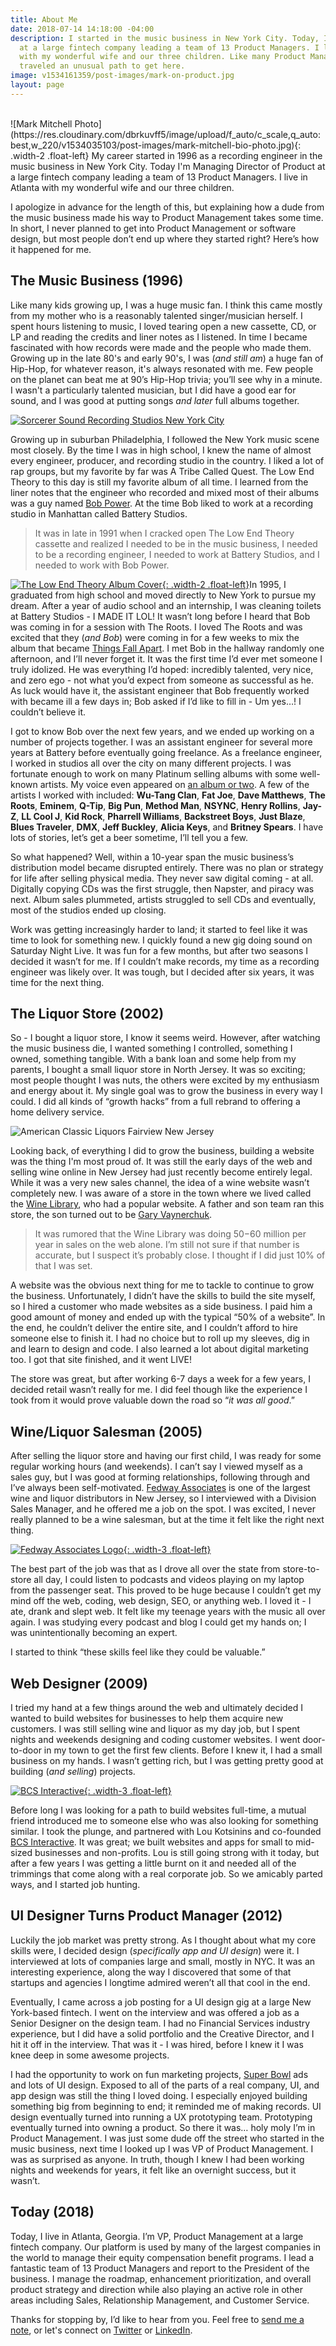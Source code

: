 ```yaml
---
title: About Me
date: 2018-07-14 14:18:00 -04:00
description: I started in the music business in New York City. Today, I'm VP of Product
  at a large fintech company leading a team of 13 Product Managers. I live in Atlanta
  with my wonderful wife and our three children. Like many Product Managers, I too
  traveled an unusual path to get here.
image: v1534161359/post-images/mark-on-product.jpg
layout: page
---
```


<br>
![Mark Mitchell Photo](https://res.cloudinary.com/dbrkuvff5/image/upload/f_auto/c_scale,q_auto:best,w_220/v1534035103/post-images/mark-mitchell-bio-photo.jpg){: .width-2 .float-left}
My career started in 1996 as a recording engineer in the music business in New York City. Today I'm Managing Director of Product at a large fintech company leading a team of 13 Product Managers. I live in Atlanta with my wonderful wife and our three children.

I apologize in advance for the length of this, but explaining how a dude from the music business made his way to Product Management takes some time. In short, I never planned to get into Product Management or software design, but most people don’t end up where they started right? Here’s how it happened for me.


## The Music Business (1996)

Like many kids growing up, I was a huge music fan. I think this came mostly from my mother who is a reasonably talented singer/musician herself. I spent hours listening to music, I loved tearing open a new cassette, CD, or LP and reading the credits and liner notes as I listened. In time I became fascinated with how records were made and the people who made them. Growing up in the late 80's and early 90's, I was (*and still am*) a huge fan of Hip-Hop, for whatever reason, it's always resonated with me. Few people on the planet can beat me at 90’s Hip-Hop trivia; you’ll see why in a minute. I wasn't a particularly talented musician, but I did have a good ear for sound, and I was good at putting songs *and later* full albums together.

[![Sorcerer Sound Recording Studios New York City](https://res.cloudinary.com/dbrkuvff5/image/upload/f_auto/c_scale,q_auto:good,w_845/v1531684667/page-images/Mark%20Mitchell%20at%20Sorcerer%20Sound%20Recording%20Studios.jpg)](http://www.sorcerersound.com/ "Sorcerer Sound Recording Studios")

Growing up in suburban Philadelphia, I followed the New York music scene most closely. By the time I was in high school, I knew the name of almost every engineer, producer, and recording studio in the country. I liked a lot of rap groups, but my favorite by far was A Tribe Called Quest. The Low End Theory to this day is still my favorite album of all time. I learned from the liner notes that the engineer who recorded and mixed most of their albums was a guy named [Bob Power](https://en.wikipedia.org/wiki/Bob_Power). At the time Bob liked to work at a recording studio in Manhattan called Battery Studios. 

>It was in late in 1991 when I cracked open The Low End Theory cassette and realized I needed to be in the music business, I needed to be a recording engineer, I needed to work at Battery Studios, and I needed to work with Bob Power.

[![The Low End Theory Album Cover](https://res.cloudinary.com/dbrkuvff5/image/upload/f_auto/c_scale,q_auto:good,w_220/v1534243575/page-images/low-end-theory-album-cover.jpg){: .width-2 .float-left}](https://www.youtube.com/watch?v=L1Zqol7ARCk "A Tribe Called Quest - The Low End Theory")In 1995, I graduated from high school and moved directly to New York to pursue my dream. After a year of audio school and an internship, I was cleaning toilets at Battery Studios - I MADE IT LOL! It wasn’t long before I heard that Bob was coming in for a session with The Roots. I loved The Roots and was excited that they (*and Bob*) were coming in for a few weeks to mix the album that became [Things Fall Apart](https://en.wikipedia.org/wiki/Things_Fall_Apart_(album)). I met Bob in the hallway randomly one afternoon, and I’ll never forget it. It was the first time I’d ever met someone I truly idolized. He was everything I’d hoped: incredibly talented, very nice, and zero ego - not what you’d expect from someone as successful as he. As luck would have it, the assistant engineer that Bob frequently worked with became ill a few days in; Bob asked if I’d like to fill in - Um yes…! I couldn’t believe it.

I got to know Bob over the next few years, and we ended up working on a number of projects together. I was an assistant engineer for several more years at Battery before eventually going freelance. As a freelance engineer, I worked in studios all over the city on many different projects. I was fortunate enough to work on many Platinum selling albums with some well-known artists. My voice even appeared on [an album or two](https://www.youtube.com/watch?v=kaUylFwyONQ). A few of the artists I worked with included: **Wu-Tang Clan**, **Fat Joe**, **Dave Matthews**, **The Roots**, **Eminem**, **Q-Tip**, **Big Pun**, **Method Man**, **NSYNC**, **Henry Rollins**, **Jay-Z**, **LL Cool J**, **Kid Rock**, **Pharrell Williams**, **Backstreet Boys**, **Just Blaze**, **Blues Traveler**, **DMX**, **Jeff Buckley**, **Alicia Keys**, and **Britney Spears**. I have lots of stories, let’s get a beer sometime, I’ll tell you a few.

So what happened? Well, within a 10-year span the music business’s distribution model became disrupted entirely. There was no plan or strategy for life after selling physical media. They never saw digital coming - at all. Digitally copying CDs was the first struggle, then Napster, and piracy was next. Album sales plummeted, artists struggled to sell CDs and eventually, most of the studios ended up closing.

Work was getting increasingly harder to land; it started to feel like it was time to look for something new. I quickly found a new gig doing sound on Saturday Night Live. It was fun for a few months, but after two seasons I decided it wasn’t for me. If I couldn’t make records, my time as a recording engineer was likely over. It was tough, but I decided after six years, it was time for the next thing.

## The Liquor Store (2002)

So - I bought a liquor store, I know it seems weird. However, after watching the music business die, I wanted something I controlled, something I owned, something tangible. With a bank loan and some help from my parents, I bought a small liquor store in North Jersey. It was so exciting; most people thought I was nuts, the others were excited by my enthusiasm and energy about it. My single goal was to grow the business in every way I could. I did all kinds of “growth hacks” from a full rebrand to offering a home delivery service.

![American Classic Liquors Fairview New Jersey](https://res.cloudinary.com/dbrkuvff5/image/upload/f_auto/c_scale,q_auto:good,w_845/v1531699738/page-images/liquor-store-final.jpg)

Looking back, of everything I did to grow the business, building a website was the thing I'm most proud of.  It was still the early days of the web and selling wine online in New Jersey had just recently become entirely legal. While it was a very new sales channel, the idea of a wine website wasn’t completely new. I was aware of a store in the town where we lived called the [Wine Library](https://winelibrary.com/), who had a popular website. A father and son team ran this store, the son turned out to be [Gary Vaynerchuk](https://www.garyvaynerchuk.com/). 

>It was rumored that the Wine Library was doing $50-$60 million per year in sales on the web alone. I’m still not sure if that number is accurate, but I suspect it’s probably close. I thought if I did just 10% of that I was set.

A website was the obvious next thing for me to tackle to continue to grow the business. Unfortunately, I didn’t have the skills to build the site myself, so I hired a customer who made websites as a side business. I paid him a good amount of money and ended up with the typical “50% of a website”. In the end, he couldn’t deliver the entire site, and I couldn’t afford to hire someone else to finish it. I had no choice but to roll up my sleeves, dig in and learn to design and code. I also learned a lot about digital marketing too. I got that site finished, and it went LIVE!

The store was great, but after working 6-7 days a week for a few years, I decided retail wasn’t really for me. I did feel though like the experience I took from it would prove valuable down the road so “*it was all good*.”

## Wine/Liquor Salesman (2005)

After selling the liquor store and having our first child, I was ready for some regular working hours (and weekends). I can’t say I viewed myself as a sales guy, but I was good at forming relationships, following through and I’ve always been self-motivated.  [Fedway Associates](https://www.fedway.com/) is one of the largest wine and liquor distributors in New Jersey, so I interviewed with a Division Sales Manager, and he offered me a job on the spot. I was excited, I never really planned to be a wine salesman, but at the time it felt like the right next thing.

[![Fedway Associates Logo](https://res.cloudinary.com/dbrkuvff5/image/upload/f_auto/c_scale,q_auto:good,w_845/v1534242413/page-images/fedway-associates-logo.jpg){: .width-3 .float-left}](https://www.fedway.com/ "Fedway Associates")

The best part of the job was that as I drove all over the state from store-to-store all day, I could listen to podcasts and videos playing on my laptop from the passenger seat. This proved to be huge because I couldn’t get my mind off the web, coding, web design, SEO, or anything web. I loved it - I ate, drank and slept web. It felt like my teenage years with the music all over again. I was studying every podcast and blog I could get my hands on; I was unintentionally becoming an expert.

I started to think “these skills feel like they could be valuable.”

## Web Designer (2009)

I tried my hand at a few things around the web and ultimately decided I wanted to build websites for businesses to help them acquire new customers. I was still selling wine and liquor as my day job, but I spent nights and weekends designing and coding customer websites. I went door-to-door in my town to get the first few clients. Before I knew it, I had a small business on my hands. I wasn’t getting rich, but I was getting pretty good at building (*and selling*) projects.

[![BCS Interactive](https://res.cloudinary.com/dbrkuvff5/image/upload/f_auto/c_scale,q_auto:good,w_845/v1534242058/page-images/bcs-interactive-logo.jpg){: .width-3 .float-left}](https://www.bcsinteractive.com/ "BCS Interactive")

Before long I was looking for a path to build websites full-time, a mutual friend introduced me to someone else who was also looking for something similar. I took the plunge, and partnered with Lou Kotsinins and co-founded [BCS Interactive](https://www.bcsinteractive.com/). It was great; we built websites and apps for small to mid-sized businesses and non-profits. Lou is still going strong with it today, but after a few years I was getting a little burnt on it and needed all of the trimmings that come along with a real corporate job. So we amicably parted ways, and I started job hunting.

## UI Designer Turns Product Manager (2012)

Luckily the job market was pretty strong. As I thought about what my core skills were, I decided design (*specifically app and UI design*) were it. I interviewed at lots of companies large and small, mostly in NYC. It was an interesting experience, along the way I discovered that some of that startups and agencies I longtime admired weren’t all that cool in the end.

Eventually, I came across a job posting for a UI design gig at a large New York-based fintech. I went on the interview and was offered a job as a Senior Designer on the design team. I had no Financial Services industry experience, but I did have a solid portfolio and the Creative Director, and I hit it off in the interview.  That was it - I was hired, before I knew it I was knee deep in some awesome projects.

I had the opportunity to work on fun marketing projects, [Super Bowl](https://youtu.be/TienbePEbOY?t=7s) ads and lots of UI design. Exposed to all of the parts of a real company, UI, and app design was still the thing I loved doing. I especially enjoyed building something big from beginning to end; it reminded me of making records. UI design eventually turned into running a UX prototyping team. Prototyping eventually turned into owning a product. So there it was… holy moly I’m in Product Management. I was just some dude off the street who started in the music business, next time I looked up I was VP of Product Management. I was as surprised as anyone. In truth, though I knew I had been working nights and weekends for years, it felt like an overnight success, but it wasn’t.

## Today (2018)

Today, I live in Atlanta, Georgia. I’m VP, Product Management at a large fintech company. Our platform is used by many of the largest companies in the world to manage their equity compensation benefit programs. I lead a fantastic team of 13 Product Managers and report to the President of the business. I manage the roadmap, enhancement prioritization, and overall product strategy and direction while also playing an active role in other areas including Sales, Relationship Management, and Customer Service.

Thanks for stopping by, I’d like to hear from you. Feel free to [send me a note](https://markonproduct.com/contact), or let's connect on [Twitter](https://twitter.com/MarkMitchell) or [LinkedIn](https://www.linkedin.com/in/markreidmitchell/).
